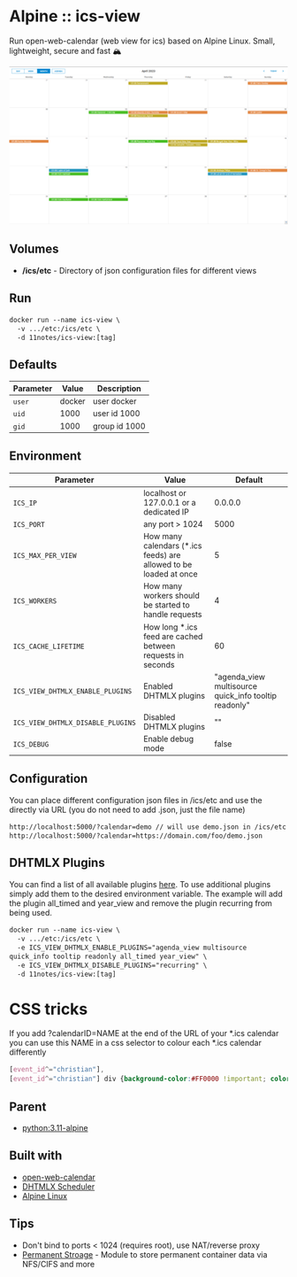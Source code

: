 # Alpine :: ics-view
Run open-web-calendar (web view for ics) based on Alpine Linux. Small, lightweight, secure and fast 🏔️

![Calendar View](screenshots/default.json.png?raw=true "Calendar View (default.json)")

## Volumes
* **/ics/etc** - Directory of json configuration files for different views

## Run
```shell
docker run --name ics-view \
  -v .../etc:/ics/etc \
  -d 11notes/ics-view:[tag]
```

## Defaults
| Parameter | Value | Description |
| --- | --- | --- |
| `user` | docker | user docker |
| `uid` | 1000 | user id 1000 |
| `gid` | 1000 | group id 1000 |

## Environment
| Parameter | Value | Default |
| --- | --- | --- |
| `ICS_IP` | localhost or 127.0.0.1 or a dedicated IP | 0.0.0.0 |
| `ICS_PORT` | any port > 1024 | 5000 |
| `ICS_MAX_PER_VIEW` | How many calendars (*.ics feeds) are allowed to be loaded at once | 5 |
| `ICS_WORKERS` | How many workers should be started to handle requests | 4 |
| `ICS_CACHE_LIFETIME` | How long *.ics feed are cached between requests in seconds | 60 |
| `ICS_VIEW_DHTMLX_ENABLE_PLUGINS` | Enabled DHTMLX plugins | "agenda_view multisource quick_info tooltip readonly" |
| `ICS_VIEW_DHTMLX_DISABLE_PLUGINS` | Disabled DHTMLX plugins | "" |
| `ICS_DEBUG` | Enable debug mode | false |

## Configuration
You can place different configuration json files in /ics/etc and use the directly via URL (you do not need to add .json, just the file name)
```shell
http://localhost:5000/?calendar=demo // will use demo.json in /ics/etc
http://localhost:5000/?calendar=https://domain.com/foo/demo.json
```

## DHTMLX Plugins
You can find a list of all available plugins [here](https://docs.dhtmlx.com/scheduler/extensions_list.html).
To use additional plugins simply add them to the desired environment variable. The example will add the plugin all_timed and year_view and remove the plugin recurring from being used.

```shell
docker run --name ics-view \
  -v .../etc:/ics/etc \
  -e ICS_VIEW_DHTMLX_ENABLE_PLUGINS="agenda_view multisource quick_info tooltip readonly all_timed year_view" \
  -e ICS_VIEW_DHTMLX_DISABLE_PLUGINS="recurring" \
  -d 11notes/ics-view:[tag]
```

# CSS tricks
If you add ?calendarID=NAME at the end of the URL of your *.ics calendar you can use this NAME in a css selector to colour each *.ics calendar differently
```css
[event_id^="christian"],
[event_id^="christian"] div {background-color:#FF0000 !important; color:#FFFFFF !important;}
```

## Parent
* [python:3.11-alpine](https://github.com/docker-library/python/blob/b744d9708a2fb8e2295198ef146341c415e9bc28/3.11/alpine3.18/Dockerfile)

## Built with
* [open-web-calendar](https://github.com/niccokunzmann/open-web-calendar)
* [DHTMLX Scheduler](https://dhtmlx.com/docs/products/dhtmlxScheduler)
* [Alpine Linux](https://alpinelinux.org)

## Tips
* Don't bind to ports < 1024 (requires root), use NAT/reverse proxy
* [Permanent Stroage](https://github.com/11notes/alpine-docker-netshare) - Module to store permanent container data via NFS/CIFS and more